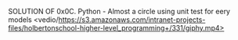 SOLUTION OF 
0x0C. Python - Almost a circle
using unit test for eery models
<vedio/https://s3.amazonaws.com/intranet-projects-files/holbertonschool-higher-level_programming+/331/giphy.mp4>

